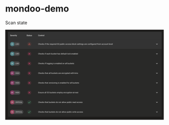 # mondoo-demo

Scan state

![scan result](https://github.com/Indellient/mondoo-demo/blob/demo-t2/images/scan.png?raw=true)